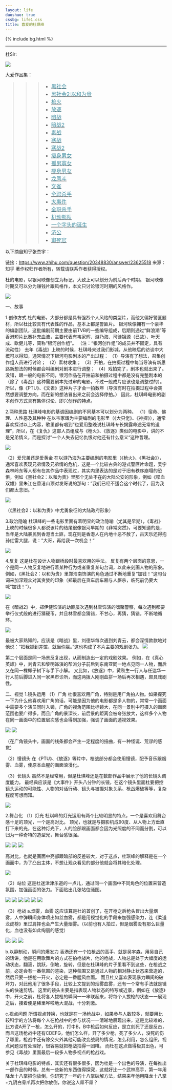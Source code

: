 ```yaml
---
layout: life
duoshuo: true
cssbg: life1.css
title: 喜爱的杜琪峰
---   
```


{% include bg.html %}

--------
杜Sir:

![](/images/movieRes/0.jpg)

大爱作品集：

>>> - [<font color="#4590a3" size = "3px">黑社会</font>]()
>>> - [<font color="#4590a3" size = "3px">黑社会2:以和为贵</font>]()
>>> - [<font color="#4590a3" size = "3px">枪火</font>]()
>>> - [<font color="#4590a3" size = "3px">放逐</font>]()
>>> - [<font color="#4590a3" size = "3px">暗战</font>]()
>>> - [<font color="#4590a3" size = "3px">暗战2</font>]()
>>> - [<font color="#4590a3" size = "3px">毒战</font>]()
>>> - [<font color="#4590a3" size = "3px">寒战</font>]()
>>> - [<font color="#4590a3" size = "3px">寒战2</font>]()
>>> - [<font color="#4590a3" size = "3px">瘦身男女</font>]()
>>> - [<font color="#4590a3" size = "3px">孤男寡女</font>]()
>>> - [<font color="#4590a3" size = "3px">瘦身男女</font>]()
>>> - [<font color="#4590a3" size = "3px">龙凤斗</font>]()
>>> - [<font color="#4590a3" size = "3px">文雀</font>]()
>>> - [<font color="#4590a3" size = "3px">全职杀手</font>]()
>>> - [<font color="#4590a3" size = "3px">大事件</font>]()
>>> - [<font color="#4590a3" size = "3px">全职杀手</font>]()
>>> - [<font color="#4590a3" size = "3px">机动部队</font>]()
>>> - [<font color="#4590a3" size = "3px">一个字头的诞生</font>]()
>>> - [<font color="#4590a3" size = "3px">济公</font>]()
>>> - [<font color="#4590a3" size = "3px">审死官</font>]()

以下摘自知乎张杰宇：

链接：https://www.zhihu.com/question/20348830/answer/23625518
来源：知乎
著作权归作者所有，转载请联系作者获得授权。

杜的电影，以银河映像创立为标记，大致上可以划分为前后两个时期。
银河映像时期又可以分为赚钱片跟风格作，本文只讨论银河时期的风格作。

![](/images/movieRes/1.jpg)

一、故事


1.创作方式
杜的电影，大部分都是具有强烈个人风格的类型片，而他又偏好警匪题材，所以杜比较具有代表性的作品，基本上都是警匪片。
银河映像拥有一个豪华的编剧团队，这批编剧前期主要由前TVB的一些编导组成，后期则通过“鲜浪潮”等香港短片比赛补充血液，主要代表有韦家辉、游乃海、司徒锦源（已故）、叶天成、欧健儿等，简称“银河创作组”。
（注：“银河创作组”的成员并不固定，具有流动性）
去年《毒战》上映的时候，杜琪峰来过我们影城，从他映后的访谈中大概可以得知，通常情况下银河电影剧本的产出过程：
（1）导演有了想法，召集创作组人员进行讨论；
（2）素材收集；
（3）开拍，在拍摄过程中每当导演有新思路新想法的时候都会叫编剧对剧本进行调整；
（4）戏拍完了，剧本也就出来了。
没错，跟一般的电影不同，银河作品在开拍前和拍摄过程中都是没有完整剧本的（除了《毒战》这种需要剧本先过审的电影，不过一般成片应该也是调整过的）。
所以，像《PTU》、《文雀》这种片子才会一拍数年（导演有时在拍摄过程中会突然想要调整方向，而在新的想法冒出来之前会选择停拍。）
因此，杜琪峰电影的剧本创作方式具有集体讨论、即兴创作的特点。

2.两种思路
杜琪峰电影的基调因编剧的不同基本可以划分为两种。
（1）宿命、佛理、人性恶及其种种
在以韦家辉为主要编剧的电影里（《大只佬》、《神探》），通常喜欢探讨以上内容，歌里都有唱到“也爱用整晚说杜琪峰专长揭露命途无常的道理”，所以，在《复仇》这部人员组成与《枪火》、《放逐》类似的电影中，讲的不是兄弟情义，而是探讨”一个人失去记忆仇恨对他还有什么意义“这种哲理。

![](/images/movieRes/2.jpg)

（2）爱兄弟还是爱黄金
在以游乃海为主要编剧的电影里（《枪火》、《黑社会》），通常喜欢表现兄弟情及兄弟情的危机，这是一个比较古典的港式警匪片命题，吴宇森林岭东等人都有在其作品中表现过，其实内里表达的是对于旧有秩序崩塌的恐惧，例如《黑社会2：以和为贵》里那个无处不在的大陆公安的形象，例如《喋血双雄》里朱江在香港山顶对发哥说的那句：”我们已经不适合这个时代了，因为我们都太念旧。“

![](/images/movieRes/5.jpg)

（《黑社会2：以和为贵》中尤勇象征的大陆政府形象）

3.政治隐喻
杜琪峰的一些电影里面有着明显的政治隐喻（尤其是早期），《毒战》上映的时候很多人都说该片的结尾很像银河早期的《非常突然》，可要知道的是，当年是大陆暴民到香港当土匪，现在则是香港人在内地十恶不赦了，古天乐还得抱孙红雷大腿，说：”大哥，再给我一次机会！“

![](/images/movieRes/6.jpg)

4.反复
这是杜在设计人物跟桥段时最喜欢用的手法。
反复有两个层面的意思，一个是同一人物反复地进行着某种行为或者重复某句台词，以此来刻画人物的形象。
例如，《黑社会2：以和为贵》里郑浩南饰演的角色通过不断地重复“加钱！”这句台词来加深观众对其贪婪的印象（郑最后在货车后车厢与人厮杀，临死前仍要大喊“加钱！”）。

![](/images/movieRes/7.jpg)

在《暗战2》中，郑伊健饰演的劫匪屡次遇到林雪饰演的嗜赌警察，每次遇到都要举行仪式般的进行猜硬币，并且林雪都会猜错，不甘心，再猜，猜错，不断地循环。

![](/images/movieRes/8.jpg)

最被大家熟知的，应该是《暗战》里，刘德华每次遇到刘青云，都会深情款款地对他说：“把我抓到差馆，就当你赢。”这也构成了本片主要的戏剧张力。
![](/images/movieRes/9.jpg)

第二个层面是同一场景反复出现，从而制造出一定的戏剧效果。
例如，在《真心英雄》中，刘青云和黎明饰演的帮派分子前后到东南亚同一地点见同一人物，而后又在同一棵椰子树下与手下小解。
又比如，《放逐》中，黄秋生一行人与任达华一行人前后脚进入同一家黑市诊所，而这两拨人刚刚血拼一场后再次相遇，颇具戏剧性。

二、视觉
1.镜头运用
（1）广角
杜很喜欢用广角，特别是用广角拍人物。如果探究一下为什么他喜欢用广角的话，可能是因为他的电影都是多人物的，常常一个画面中需要多个演员同时入镜，广角的视角范围比标镜大，在同一景别中可摄入的画面范围也要广得多。而且广角的景深长，前后景的距离会被夸张放大，这样多个人物在同一画面中的位置层次感也会得到加强，强调了画面的透视效果。

![](/images/movieRes/10.jpg)
![](/images/movieRes/11.jpg)

（在广角镜头中，画面的线条都会产生一定程度的扭曲，有一种怪诞、荒谬的感觉）

（2）慢镜头
在《PTU》、《放逐》等片中，枪战部分都会使用慢镜，配予音乐跟烟雾、血雾，使原本血腥的画面浪漫化。

（3）长镜头
虽然不是经常用，但是杜琪峰还是在数部作品中展示了他的长镜头调度能力。
最经典应该是《大事件》开头八分钟的长镜，在这个镜头里面杜要把控镜头运动的可能性、人物的对话行动、镜头与被摄对象关系、枪战爆破等等，复杂程度可想而知。

![](/images/movieRes/12.jpg)

2.舞台化
（1）灯光
杜琪峰的灯光运用有两个比较明显的特点，一个是喜欢用舞台感十足的顶光，一个是高对比。
顶光，也就是与摄影机成90度、从人物上方垂直打下来的光，在这种灯光下，人的脸部跟画面都会因为光照度的不同而分割，可以归为一种奇特的造型光，舞台感很强。

![](/images/movieRes/13.jpg)
![](/images/movieRes/14.jpg)
![](/images/movieRes/15.jpg)

高对比，也就是画面中亮部跟暗部的反差较大，对于这点，杜琪峰的解释是在一个画面中，为了凸出主体，不想让观众看见的部分他就会将其暗化处理。

![](/images/movieRes/16.jpg)

（2）站位
这是杜迷津津乐道的一点儿，通过同一个画面中不同角色的位置来营造氛围，加强画面的张力。下面贴出几张站位骚图。

![](/images/movieRes/17.jpg)
![](/images/movieRes/18.jpg)
![](/images/movieRes/19.jpg)
![](/images/movieRes/20.jpg)
![](/images/movieRes/21.jpg)
![](/images/movieRes/22.jpg)

（3）枪战
a.烟雾，血雾
这应该算是杜的首创了，在开枪之后枪头冒出大量烟雾，人中弹瞬间身体喷出如丝血雾，都是用视觉化的手段来加强感染力，连《柔道龙虎榜》里过肩摔也会产生大量烟雾。（以前也有人拍过，但是烟雾没有那么巨量化，血也没有如此绚丽的感觉）

![](/images/movieRes/23.jpg)
![](/images/movieRes/24.jpg)
![](/images/movieRes/25.jpg)



b.以静制动，瞬间的爆发力
香港还有一个拍枪战的高手，就是吴宇森，用吴自己的话讲，他是在用歌舞片的方式在拍枪战片，他的枪战，人物总是处于大幅度的运动状态，翻滚，跳跃，倒地，旋转，但是在杜琪峰的片子里看不到这些，在枪战之前，必定会有一番氛围的渲染，这种氛围又是通过人物的相对静止状态来营造的，然后只要一拔枪一开火，必定是一番腥风血雨。
而且杜又喜欢表现暴力瞬间的破坏力，对此他用了很多手段，比较上文提到的烟雾血雾，还有一个常有手法就是镜头的快速剪切。
这里的镜头主要是指表现人物状态的特写或近景，例如在《放逐》中，开火之前，杜将各人拔枪的瞬间一一串联起来，将每个人拔枪的状态一一展现之后，接着便是稀里哗啦地大混战，十分刺激。

c.视点问题
所谓视点转换，也就是在一场枪战中，如果参与人数较多，就要用比较科学的方法将每个人在枪战中的参与状况一一清晰地展现出来，这是比较难的，比方说A开了一枪，怎么开的，打中B，B中枪后如何反应，是立刻死了还是反击，而且这场枪战中还有CDEFG，他们怎么样，开了多少枪，死了多少人，没死的伤了哪里，枪战中还有除交火外其他可能改变战局的情况，怎么利用，怎么组织，视点问题没有处理好，很容易就把枪战拍得一团糟。
而杜在这点做得极其出色，可参见《毒战》里面最后一段多人物多视点的枪战戏。

关于杜琪峰电影的特点，其实还有很多很多，因为杜是一个出色的导演，在每推出一部作品的时候，总有一些新的东西值得探究，这就好比一个武林高手，第一年用降龙十八掌把你放倒，你研究了一年的十八掌破解方法，结果来年他用降龙十八掌+九阴白骨爪再次把你放倒，你说这人屌不屌？


















